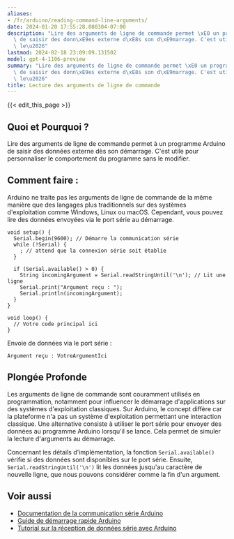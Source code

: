 ```yaml
---
aliases:
- /fr/arduino/reading-command-line-arguments/
date: 2024-01-20 17:55:28.080384-07:00
description: "Lire des arguments de ligne de commande permet \xE0 un programme Arduino\
  \ de saisir des donn\xE9es externe d\xE8s son d\xE9marrage. C'est utile pour personnaliser\
  \ le\u2026"
lastmod: 2024-02-18 23:09:09.131502
model: gpt-4-1106-preview
summary: "Lire des arguments de ligne de commande permet \xE0 un programme Arduino\
  \ de saisir des donn\xE9es externe d\xE8s son d\xE9marrage. C'est utile pour personnaliser\
  \ le\u2026"
title: Lecture des arguments de ligne de commande
---
```


{{< edit_this_page >}}

## Quoi et Pourquoi ?
Lire des arguments de ligne de commande permet à un programme Arduino de saisir des données externe dès son démarrage. C'est utile pour personnaliser le comportement du programme sans le modifier.

## Comment faire :
Arduino ne traite pas les arguments de ligne de commande de la même manière que des langages plus traditionnels sur des systèmes d'exploitation comme Windows, Linux ou macOS. Cependant, vous pouvez lire des données envoyées via le port série au démarrage.

```Arduino
void setup() {
  Serial.begin(9600); // Démarre la communication série
  while (!Serial) {
    ; // attend que la connexion série soit établie
  }

  if (Serial.available() > 0) {
    String incomingArgument = Serial.readStringUntil('\n'); // Lit une ligne
    Serial.print("Argument reçu : ");
    Serial.println(incomingArgument);
  }
}

void loop() {
  // Votre code principal ici
}
```

Envoie de données via le port série :
```
Argument reçu : VotreArgumentIci
```

## Plongée Profonde
Les arguments de ligne de commande sont couramment utilisés en programmation, notamment pour influencer le démarrage d'applications sur des systèmes d'exploitation classiques. Sur Arduino, le concept diffère car la plateforme n'a pas un système d'exploitation permettant une interaction classique. Une alternative consiste à utiliser le port série pour envoyer des données au programme Arduino lorsqu'il se lance. Cela permet de simuler la lecture d'arguments au démarrage.

Concernant les détails d'implémentation, la fonction `Serial.available()` vérifie si des données sont disponibles sur le port série. Ensuite, `Serial.readStringUntil('\n')` lit les données jusqu'au caractère de nouvelle ligne, que nous pouvons considérer comme la fin d'un argument.

## Voir aussi
- [Documentation de la communication série Arduino](https://www.arduino.cc/reference/en/language/functions/communication/serial/)
- [Guide de démarrage rapide Arduino](https://www.arduino.cc/en/Guide/HomePage)
- [Tutorial sur la réception de données série avec Arduino](https://www.arduino.cc/en/Tutorial/BuiltInExamples/SerialEvent)
